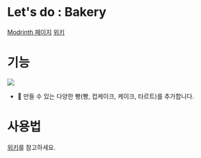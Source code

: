 # Let's do : Bakery

[Modrinth 페이지](https://modrinth.com/mod/lets-do-bakery)
[위키](https://github.com/satisfyu/Bakery/wiki)

# 기능
![](https://imgur.com/KcOUT3G.png)
* :cake: 만들 수 있는 다양한 빵(빵, 컵케이크, 케이크, 타르트)를 추가합니다.

# 사용법
[위키](https://github.com/satisfyu/Bakery/wiki)를 참고하세요.